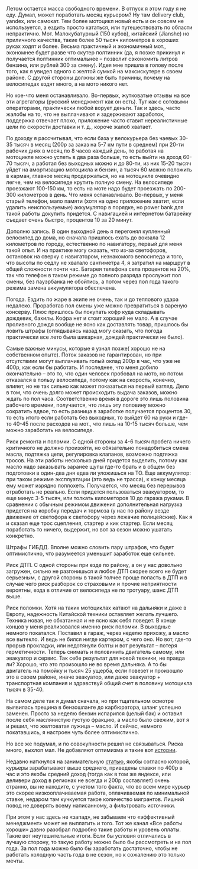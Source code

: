 Летом остается масса свободного времени. В отпуск я этом году я не еду. Думал, может поработать месяц курьером? Ну там delivery club, yandex, или самокат. Тем более мотоцикл новый есть и он совсем не используется, а ездить просто кататься, или путешествовать по области непрактично. Мот. Малокубатурный (150 кубов), китайский (Jianshe) но приличного качества, такие более 50 тысяч километров в хороших руках ходят и более. Весьма практичный и экономичный мот., экономнее будет разве что скутер полтинник (да, я позже прикинул и получается полтинник оптимальнее – позволит сэкономить литров бензина, или рублей 300 за смену). Идея мне пришла в голову после того, как я увидел одного с желтой сумкой на максискутере в своем районе. С другой стороны должны же быть причины, почему на велосипедах ездят много, а на мото никого нет.

Но кое-что меня останавливало. Во-первых, жутковатые отзывы на все эти агрегаторы (русский менеджмент как он есть). Тут как с сотовыми операторами, практически любой ворует деньги. Так и здесь, часто жалобы на то, что не выплачивают и задерживают заработок, поддержка отвечает плохо, приложение часто ставит нереалистичные цели по скорости доставки и т. д., короче жалоб хватает.

По доходу я рассчитывал, что если база у велокурьера без чаевых 30-35 тысяч в месяц (200р за заказ на 5-7 км пути в среднем) при 20-ти рабочих днях в месяц по 8 часов каждый день, то работая на мотоцикле можно успеть в два раза больше, то есть выйти на доход 60-70 тысяч, а работая без выходных можно и до 80-ти, из них 15-20 тысяч уйдет на амортизацию мотоцикла и бензин, а тысяч 60 можно положить в карман, главное месяц продержаться, но на мотоцикле очевидно легче, чем на велосипеде крутить полную смену. На велосипеде проезжают 100-150 км, то есть на моте надо будет проезжать по 200-300 километров в день. Что меня останавливало. Во-первых, у меня старый телефон, мало памяти (хотя на одно приложение хватит, если удалить неиспользуемые) аккумулятор в порядке, но power bank для такой работы докупить придется. С навигацией и интернетом батарейку съедает очень быстро, процентов 10 за 20 минут.

Дополню запись. В один выходной день я перегонял купленный велосипед до дома, но сначала пришлось ехать до вокзала 12 километров по городу, естественно по навигатору, первый для меня такой опыт. И на практике могу сказать, что из-за светофоров, остановок на сверку с навигатором, незнакомого велосипеда и того, что высоты по седлу не хватало сантиметра 4, я затратил на маршрут в общей сложности почти час. Батарея телефона села процентов на 20%, так что телефон в таком режиме до полного разряда прослужит пол смены, без пауэрбанка не обойтись, а потом через пол года такого режима замена аккумулятора обеспечена.

Погода. Ездить по жаре в экипе не очень, так и до теплового удара недалеко. Проработав пол смены уже можно превратиться в вареную консерву. Плюс пришлось бы покупать кофр куда складывать дождевик, бахилы. Кофра нет и стоит хороший не мало. А в случае проливного дождя вообще не ясно как доставлять товар, пришлось бы ловить штрафы (оглядываясь назад могу сказать, что погода практически все лето была шикарная, дождей практически не было).

Самые важные минусы, которые я узнал позже( хорошо не на собственном опыте). Поток заказов не гарантирован, но при отсутствиии могут выплачивать голый оклад 200р в час, что уже не 400р, как если бы работать. И последнее, что меня добило окончательно – это то, что один человек пробовал на мото, но потом отказался в пользу велосипеда, потому как на скорость, конечно, влияет, но не так сильно как может показаться на первый взгляд. Дело в том, что очень долго может происходить выдача заказов, можно ждать по пол часа. Соответственно время в дороге это лишь половина рабочего времени, получается, что лишь эту половину можно сократить вдвое, то есть разница в заработке получается процентов 30, то есть итого если работать без выходных, то выйдет 60 на руки и где-то 40-45 после расходов на мот., что лишь на 10-15 тысяч больше, чем можно заработать на велосипеде.

Риск ремонта и поломки. С одной стороны за 4-6 тысяч пробега ничего критичного не должно произойти, но обязательно понадобиться смена масла, подтяжка цепи, регулировка клапанов, возможно подтяжка тросов. На эти работы несколько дней придется выделить, потому как масло надо заказывать заранее щупы где-то брать и в общем без подготовки в один-два дня едва ли уложишься на ТО. Еще аккумулятор: при таком режиме эксплуатации (это ведь не трасса), к концу месяца ему может изрядно поплохеть. Получается, что месяц без перерывов отработать не реально. Если придется пользоваться эвакуатором, то еще минус 3-5 тысяч, или толкать километоров 10 до гаража руками. В сравнении с обычным режимом движения дополнительная нагрузка придется на коробку передач и тормоза (у нас по району везде движение от светофора к светофору через лежачие полицейские). Как я и сказал еще трос сцепления, стартер и кик стартер. Если месяц поработать то ничего, выдержит, но вот за сезон можно ушатать конкретно.

Штрафы ГИБДД. Вполне можно словить пару штрафов, что будет оптимистично, что разумеется уменьшит заработок еще сильнее.

Риск ДТП. С одной стороны при езде по району, а он у нас довольно загружен, сильно не разгонишься и любое ДТП скорее всего не будет серьезным, с другой стороны в такой толчее проще попасть в ДТП и в случае чего риск разборок со страховыми и прочие неприятности вероятны, езда в отличие от велосипеда не по тротуару, шанс ДТП выше.

Риск поломки. Хотя на таких мотоциклах катают на дальняки и даже в Европу, надежность Китайской техники оставляет желать лучшего. Техника новая, не обкатанная и не ясно как себя поведет. В конце концов у меня реализовался именно риск поломки. В выходные немного покатался. Поставил в гараж, через неделю прихожу, а масло все вытекло. И ведь не бился нигде картером, с чего оно. Но вот, где-то прорыв прокладки, или недотянули болты и вот результат – потеря герметичности. Теперь снимать и половинить двигатель самому, или эвакуатор и сервис. Так себе результат для новой техники, не правда ли? Хорошо, что это произошло не во время дальняка. А то бы двигатель на помойку и тысяч 25 ущерба, если повезет и произошло это в своем районе, иначе эвакуатор, или даже эвакуатор + транспортная компания и здравствуй общий счет в половину мотоцикла тысяч в 35-40.

На самом деле так я думал сначала, но при тщательном осмотре выявилась трещина в бензошланге до карбюратора, шланг успешно заменен. Просто за неделю бензин испарился (целый бак) и оставил после себя маслянистую густую фракцию, а масло было свежим, вот я и решил, что желтоватая лужица – масло. И сейчас, немного покатавшись, я настроен чуть более оптимистично.

Но все же подумал, и по совокупности решил не связываться. Риска много, выхлоп мал. Не добавляют оптимизма и такие вот [истории](https://vc.ru/claim/275131-yandeks-pro-otstranil-kurera-ot-raboty-iz-za-nepravilnogo-adresa-klienta "Яндекс про отстранил курьера от работы из-за неправильного адреса клиента").

Недавно наткнулся на занимательную [статью](https://thebell.io/zarplaty-kurerov-prevysili-srednie-vo-vseh-gorodah-krome-moskvy "Зарплаты курьеров превысили средние во всех городах кроме Москвы"), якобы согласно которой, курьеры зарабатывают выше среднего, приведены ставки по 400р в час и это якобы средний доход (тогда как в том же яндексе, или деливери доход в регионах не всегда и 200р составляет) очень странно, вы не находите, с учетом того факта, что во всем мире курьер это скорее низкооплачиваемая работа, оплачиваемая по минимальной ставке, недаром там кучкуется такое количество мигрантов. Лишний повод не доверять всему написанному, а фильтровать источники. 

При этом у нас здесь не «запад», не забываем что «эффективный менеджмент» может не выплатить и того. Тот же канал «Все работы хороши» давно разобрал подробно такие работы и уровень оплаты. Такие вот неутешительные итоги. Если бы условия отличались в лучшую сторону, то такую работу можно было бы рассмотреть и на пол года. За пол года можно было бы заработать достаточно, чтобы не работать холодную часть года в не сезон, но к сожалению это только мечты.